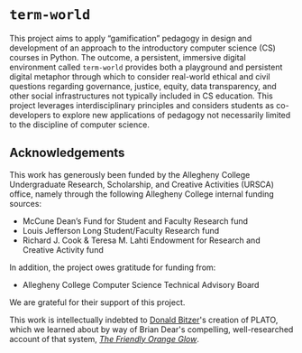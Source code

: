 # `term-world`

This project aims to apply “gamification” pedagogy in design and development of an approach to the introductory computer science (CS) courses in Python. The outcome, a persistent, immersive digital environment called `term-world` provides both a playground and persistent digital metaphor through which to consider real-world ethical and civil questions regarding governance, justice, equity, data transparency, and other social infrastructures not typically included in CS education. This project leverages interdisciplinary principles and considers students as co-developers to explore new applications of pedagogy not necessarily limited to the discipline of computer science.

## Acknowledgements

This work has generously been funded by the Allegheny College Undergraduate Research, Scholarship, and Creative Activities (URSCA) office, namely through the following Allegheny College internal funding sources:

* McCune Dean’s Fund for Student and Faculty Research fund
* Louis Jefferson Long Student/Faculty Research fund
* Richard J. Cook & Teresa M. Lahti Endowment for Research and Creative Activity fund

In addition, the project owes gratitude for funding from:

* Allegheny College Computer Science Technical Advisory Board

We are grateful for their support of this project.

This work is intellectually indebted to [Donald Bitzer](https://www.csc.ncsu.edu/people/bitzer/)'s creation of PLATO, which we learned about by way of Brian Dear's compelling, well-researched account of that system, [_The Friendly Orange Glow_](http://www.friendlyorangeglow.com/).
